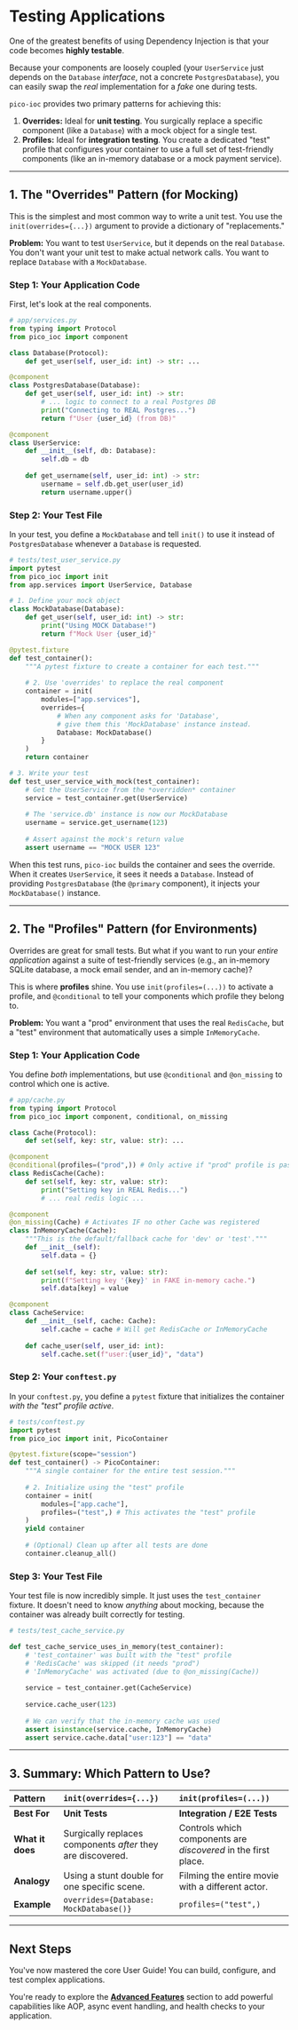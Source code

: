# Testing Applications

One of the greatest benefits of using Dependency Injection is that your code becomes **highly testable**.

Because your components are loosely coupled (your `UserService` just depends on the `Database` *interface*, not a concrete `PostgresDatabase`), you can easily swap the *real* implementation for a *fake* one during tests.

`pico-ioc` provides two primary patterns for achieving this:

1.  **Overrides:** Ideal for **unit testing**. You surgically replace a specific component (like a `Database`) with a mock object for a single test.
2.  **Profiles:** Ideal for **integration testing**. You create a dedicated "test" profile that configures your container to use a full set of test-friendly components (like an in-memory database or a mock payment service).

---

## 1. The "Overrides" Pattern (for Mocking)

This is the simplest and most common way to write a unit test. You use the `init(overrides={...})` argument to provide a dictionary of "replacements."

**Problem:** You want to test `UserService`, but it depends on the real `Database`. You don't want your unit test to make actual network calls. You want to replace `Database` with a `MockDatabase`.

### Step 1: Your Application Code

First, let's look at the real components.

```python
# app/services.py
from typing import Protocol
from pico_ioc import component

class Database(Protocol):
    def get_user(self, user_id: int) -> str: ...

@component
class PostgresDatabase(Database):
    def get_user(self, user_id: int) -> str:
        # ... logic to connect to a real Postgres DB
        print("Connecting to REAL Postgres...")
        return f"User {user_id} (from DB)"

@component
class UserService:
    def __init__(self, db: Database):
        self.db = db
        
    def get_username(self, user_id: int) -> str:
        username = self.db.get_user(user_id)
        return username.upper()
````

### Step 2: Your Test File

In your test, you define a `MockDatabase` and tell `init()` to use it instead of `PostgresDatabase` whenever a `Database` is requested.

```python
# tests/test_user_service.py
import pytest
from pico_ioc import init
from app.services import UserService, Database

# 1. Define your mock object
class MockDatabase(Database):
    def get_user(self, user_id: int) -> str:
        print("Using MOCK Database!")
        return f"Mock User {user_id}"

@pytest.fixture
def test_container():
    """A pytest fixture to create a container for each test."""
    
    # 2. Use 'overrides' to replace the real component
    container = init(
        modules=["app.services"],
        overrides={
            # When any component asks for 'Database',
            # give them this 'MockDatabase' instance instead.
            Database: MockDatabase()
        }
    )
    return container

# 3. Write your test
def test_user_service_with_mock(test_container):
    # Get the UserService from the *overridden* container
    service = test_container.get(UserService)
    
    # The 'service.db' instance is now our MockDatabase
    username = service.get_username(123)
    
    # Assert against the mock's return value
    assert username == "MOCK USER 123"
```

When this test runs, `pico-ioc` builds the container and sees the override. When it creates `UserService`, it sees it needs a `Database`. Instead of providing `PostgresDatabase` (the `@primary` component), it injects your `MockDatabase()` instance.

-----

## 2\. The "Profiles" Pattern (for Environments)

Overrides are great for small tests. But what if you want to run your *entire application* against a suite of test-friendly services (e.g., an in-memory SQLite database, a mock email sender, and an in-memory cache)?

This is where **profiles** shine. You use `init(profiles=(...))` to activate a profile, and `@conditional` to tell your components which profile they belong to.

**Problem:** You want a "prod" environment that uses the real `RedisCache`, but a "test" environment that automatically uses a simple `InMemoryCache`.

### Step 1: Your Application Code

You define *both* implementations, but use `@conditional` and `@on_missing` to control which one is active.

```python
# app/cache.py
from typing import Protocol
from pico_ioc import component, conditional, on_missing

class Cache(Protocol):
    def set(self, key: str, value: str): ...

@component
@conditional(profiles=("prod",)) # Only active if "prod" profile is passed to init()
class RedisCache(Cache):
    def set(self, key: str, value: str):
        print("Setting key in REAL Redis...")
        # ... real redis logic ...

@component
@on_missing(Cache) # Activates IF no other Cache was registered
class InMemoryCache(Cache):
    """This is the default/fallback cache for 'dev' or 'test'."""
    def __init__(self):
        self.data = {}
        
    def set(self, key: str, value: str):
        print(f"Setting key '{key}' in FAKE in-memory cache.")
        self.data[key] = value

@component
class CacheService:
    def __init__(self, cache: Cache):
        self.cache = cache # Will get RedisCache or InMemoryCache
        
    def cache_user(self, user_id: int):
        self.cache.set(f"user:{user_id}", "data")
```

### Step 2: Your `conftest.py`

In your `conftest.py`, you define a `pytest` fixture that initializes the container *with the "test" profile active*.

```python
# tests/conftest.py
import pytest
from pico_ioc import init, PicoContainer

@pytest.fixture(scope="session")
def test_container() -> PicoContainer:
    """A single container for the entire test session."""
    
    # 2. Initialize using the "test" profile
    container = init(
        modules=["app.cache"],
        profiles=("test",) # This activates the "test" profile
    )
    yield container
    
    # (Optional) Clean up after all tests are done
    container.cleanup_all()
```

### Step 3: Your Test File

Your test file is now incredibly simple. It just uses the `test_container` fixture. It doesn't need to know *anything* about mocking, because the container was already built correctly for testing.

```python
# tests/test_cache_service.py

def test_cache_service_uses_in_memory(test_container):
    # 'test_container' was built with the "test" profile
    # 'RedisCache' was skipped (it needs "prod")
    # 'InMemoryCache' was activated (due to @on_missing(Cache))
    
    service = test_container.get(CacheService)
    
    service.cache_user(123)
    
    # We can verify that the in-memory cache was used
    assert isinstance(service.cache, InMemoryCache)
    assert service.cache.data["user:123"] == "data"
```

-----

## 3\. Summary: Which Pattern to Use?

| Pattern | `init(overrides={...})` | `init(profiles=(...))` |
| :--- | :--- | :--- |
| **Best For** | **Unit Tests** | **Integration / E2E Tests** |
| **What it does** | Surgically replaces components *after* they are discovered. | Controls which components are *discovered* in the first place. |
| **Analogy** | Using a stunt double for one specific scene. | Filming the entire movie with a different actor. |
| **Example** | `overrides={Database: MockDatabase()}` | `profiles=("test",)` |

-----

## Next Steps

You've now mastered the core User Guide\! You can build, configure, and test complex applications.

You're ready to explore the **[Advanced Features](./advanced-features/README.md)** section to add powerful capabilities like AOP, async event handling, and health checks to your application.

